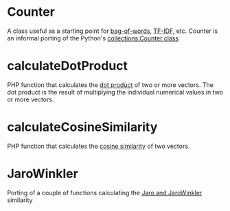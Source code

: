 # Counter
A class useful as a starting point for [bag-of-words](https://en.wikipedia.org/wiki/Bag-of-words_model), [TF-IDF](https://en.wikipedia.org/wiki/Tf%E2%80%93idf), etc. Counter is an informal porting of the Python's [collections.Counter class](https://docs.python.org/3/library/collections.html#collections.Counter)

# calculateDotProduct
PHP function that calculates the [dot product](https://en.wikipedia.org/wiki/Dot_product) of two or more vectors. The dot product is the result of multiplying the individual numerical values in two or more vectors.

# calculateCosineSimilarity
PHP function that calculates the [cosine similarity](https://en.wikipedia.org/wiki/Cosine_similarity) of two vectors.

# JaroWinkler
Porting of a couple of functions calculating the [Jaro and JaroWinkler](https://en.wikipedia.org/wiki/Jaro%E2%80%93Winkler_distance) similarity 
